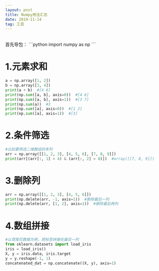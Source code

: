 ```yaml
---
layout: post
title: Numpy用法汇总
date: 2019-11-14
tag: 工具
---
```



<br> 
首先导包：
```python
import numpy as np
```

# 1.元素求和

```python
a = np.array([1, 2])
b = np.array([3, 4])
print(a + b)  #[4 6]
print(np.sum([a, b], axis=0))  #[4 6]
print(np.sum([a, b], axis=1))  #[3 7]
print(np.sum(a))  #3
print(np.sum([a], axis=0))  #[1 2]
print(np.sum([a], axis=1))  #[3]
``` 

# 2.条件筛选
```python
#比如要筛选二维数组的多列
arr = np.array([[1, 2, 3], [4, 5, 6], [7, 8, 9]])
print(arr[(arr[:, 1] > 4) & (arr[:, 2] > 8)])  #array([[7, 8, 9]])
```

# 3.删除列
```python
arr = np.array([[1, 2, 3], [4, 5, 6]])
print(np.delete(arr, -1, axis=1))  #删除最后一列
print(np.delete(arr, [1, 2], axis=1))  #删除最后两列
``` 

# 4.数组拼接
```python
#以鸢尾花数据为例，把标签拼接在最后一列
from sklearn.datasets import load_iris
iris = load_iris()
X, y = iris.data, iris.target
y = y.reshape(-1, 1)
concatenated_dat = np.concatenate((X, y), axis=1)
```
<br>
